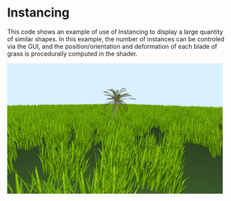 # Instancing

This code shows an example of use of Instancing to display a large quantity of similar shapes.
In this example, the number of instances can be controled via the GUI, and the position/orientation and deformation of each blade of grass is procedurally computed in the shader.


<img src="pic.jpg" alt="" width="500px"/>